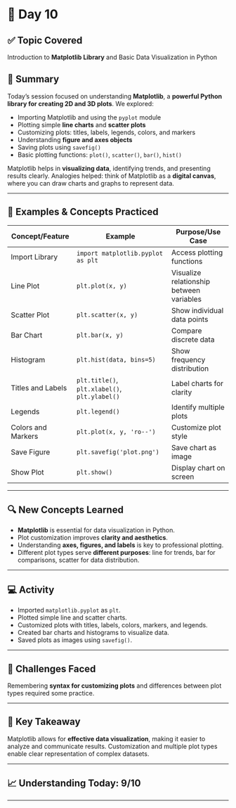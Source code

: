 # 📘 Day 10  

## ✅ Topic Covered
Introduction to **Matplotlib Library** and Basic Data Visualization in Python  

## 🧠 Summary
Today’s session focused on understanding **Matplotlib**, a **powerful Python library for creating 2D and 3D plots**. We explored:

- Importing Matplotlib and using the `pyplot` module  
- Plotting simple **line charts** and **scatter plots**  
- Customizing plots: titles, labels, legends, colors, and markers  
- Understanding **figure and axes objects**  
- Saving plots using `savefig()`  
- Basic plotting functions: `plot()`, `scatter()`, `bar()`, `hist()`  

Matplotlib helps in **visualizing data**, identifying trends, and presenting results clearly. Analogies helped: think of Matplotlib as a **digital canvas**, where you can draw charts and graphs to represent data.  

---

## 🧪 Examples & Concepts Practiced

| Concept/Feature        | Example                                   | Purpose/Use Case                             |
|------------------------|-------------------------------------------|---------------------------------------------|
| Import Library          | `import matplotlib.pyplot as plt`        | Access plotting functions                     |
| Line Plot               | `plt.plot(x, y)`                          | Visualize relationship between variables     |
| Scatter Plot            | `plt.scatter(x, y)`                       | Show individual data points                  |
| Bar Chart               | `plt.bar(x, y)`                           | Compare discrete data                         |
| Histogram               | `plt.hist(data, bins=5)`                  | Show frequency distribution                   |
| Titles and Labels       | `plt.title()`, `plt.xlabel()`, `plt.ylabel()` | Label charts for clarity                     |
| Legends                 | `plt.legend()`                             | Identify multiple plots                        |
| Colors and Markers      | `plt.plot(x, y, 'ro--')`                  | Customize plot style                          |
| Save Figure             | `plt.savefig('plot.png')`                 | Save chart as image                            |
| Show Plot               | `plt.show()`                               | Display chart on screen                         |

---

## 🔍 New Concepts Learned
- **Matplotlib** is essential for data visualization in Python.  
- Plot customization improves **clarity and aesthetics**.  
- Understanding **axes, figures, and labels** is key to professional plotting.  
- Different plot types serve **different purposes**: line for trends, bar for comparisons, scatter for data distribution.  

---

## 💻 Activity
- Imported `matplotlib.pyplot` as `plt`.  
- Plotted simple line and scatter charts.  
- Customized plots with titles, labels, colors, markers, and legends.  
- Created bar charts and histograms to visualize data.  
- Saved plots as images using `savefig()`.  

---

## 🤔 Challenges Faced
Remembering **syntax for customizing plots** and differences between plot types required some practice.  

---

## 🎯 Key Takeaway
Matplotlib allows for **effective data visualization**, making it easier to analyze and communicate results. Customization and multiple plot types enable clear representation of complex datasets.  

---

## 📈 Understanding Today: 9/10  

---

